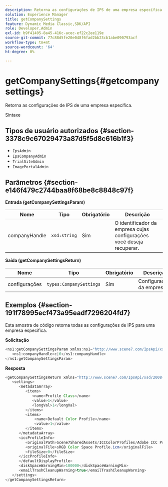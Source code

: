 ```yaml
---
description: Retorna as configurações de IPS de uma empresa específica.
solution: Experience Manager
title: getCompanySettings
feature: Dynamic Media Classic,SDK/API
role: Developer,Admin
exl-id: b9f41405-8a45-416c-acec-ef22c2ee119e
source-git-commit: 77c88d5fe20e048f6fad2bb23cb1abe090793acf
workflow-type: tm+mt
source-wordcount: '64'
ht-degree: 0%

---
```


# getCompanySettings{#getcompanysettings}

Retorna as configurações de IPS de uma empresa específica.

Sintaxe

## Tipos de usuário autorizados {#section-3378c9c67029473a87d5f5d8c616b1f3}

* `IpsAdmin`
* `IpsCompanyAdmin`
* `TrialSiteAdmin`
* `ImagePortalAdmin`

## Parâmetros {#section-e146f479c2744baa8f68be8c8848c97f}

**Entrada (getCompanySettingsParam)**

| Nome | Tipo | Obrigatório | Descrição |
|---|---|---|---|
| companyHandle | `xsd:string` | Sim | O identificador da empresa cujas configurações você deseja recuperar. |

**Saída (getCompanySettingsReturn)**

| Nome | Tipo | Obrigatório | Descrição |
|---|---|---|---|
| configurações | `types:CompanySettings` | Sim | Configurações da empresa. |

## Exemplos {#section-191f78995ecf473a95eadf7296204fd7}

Esta amostra de código retorna todas as configurações de IPS para uma empresa específica.

**Solicitação**

```java
<ns1:getCompanySettingsParam xmlns:ns1="http://www.scene7.com/IpsApi/xsd/2008-01-15">
   <ns1:companyHandle>c|6</ns1:companyHandle>
</ns1:getCompanySettingsParam>
```

**Resposta**

```java
<getCompanySettingsReturn xmlns="http://www.scene7.com/IpsApi/xsd/2008-01-15">
   <settings>
      <metadataArray>
         <items>
            <name>Profile Class</name>
            <value>1</value>
            <longVal>1</longVal>
         </items>
         <items>
             <name>Default Color Profile</name>
             <value>1</value>
         </items>
      </metadataArray>
      <iccProfileInfo>
         <originalPath>Scene7SharedAssets/ICCColorProfiles/Adobe ICC Profiles/RGB Profiles/</originalPath>
         <originalFile>sRGB Color Space Profile.icm</originalFile>
         <fileSize>0</fileSize>
      </iccProfileInfo>
      </defaultDisplayProfile>
      <diskSpaceWarningMin>100000</diskSpaceWarningMin>
      <emailTrashCleanupWarning>true</emailTrashCleanupWarning>
   </settings>
</getCompanySettingsReturn>
```
